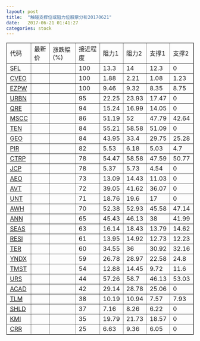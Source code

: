 ```yaml
---
layout: post
title:  "触碰支撑位或阻力位股票分析20170621"
date:   2017-06-21 01:41:27
categories: stock
---
```

<script type="text/javascript">
var stockList = []
stockList.push('gb_sfl');
stockList.push('gb_cveo');
stockList.push('gb_ezpw');
stockList.push('gb_urbn');
stockList.push('gb_qre');
stockList.push('gb_mscc');
stockList.push('gb_ten');
stockList.push('gb_geo');
stockList.push('gb_pir');
stockList.push('gb_ctrp');
stockList.push('gb_jcp');
stockList.push('gb_aeo');
stockList.push('gb_avt');
stockList.push('gb_unt');
stockList.push('gb_awh');
stockList.push('gb_ann');
stockList.push('gb_seas');
stockList.push('gb_resi');
stockList.push('gb_ter');
stockList.push('gb_yndx');
stockList.push('gb_tmst');
stockList.push('gb_urs');
stockList.push('gb_acad');
stockList.push('gb_tlm');
stockList.push('gb_shld');
stockList.push('gb_kmi');
stockList.push('gb_crr');
</script>
<table border="1">
 <tr>
 <td>代码</td>
 <td>最新价</td>
 <td>涨跌幅(%)</td>
 <td>接近程度</td>
 <td>阻力1</td>
 <td>阻力2</td>
 <td>支撑1</td>
 <td>支撑2</td>
</tr>
  <tr id="sfl" class="green">
  <td><a href="http://stock.finance.sina.com.cn/usstock/quotes/SFL.html" target="_blank">SFL</a></td><td></td><td></td><td>100</td><td>13.3</td><td>14</td><td>12.3</td><td>0</td></tr>
  <tr id="cveo" class="red">
  <td><a href="http://stock.finance.sina.com.cn/usstock/quotes/CVEO.html" target="_blank">CVEO</a></td><td></td><td></td><td>100</td><td>1.88</td><td>2.21</td><td>1.08</td><td>1.23</td></tr>
  <tr id="ezpw" class="green">
  <td><a href="http://stock.finance.sina.com.cn/usstock/quotes/EZPW.html" target="_blank">EZPW</a></td><td></td><td></td><td>100</td><td>9.46</td><td>9.32</td><td>8.35</td><td>8.75</td></tr>
  <tr id="urbn" class="green">
  <td><a href="http://stock.finance.sina.com.cn/usstock/quotes/URBN.html" target="_blank">URBN</a></td><td></td><td></td><td>95</td><td>22.25</td><td>23.93</td><td>17.47</td><td>0</td></tr>
  <tr id="qre" class="red">
  <td><a href="http://stock.finance.sina.com.cn/usstock/quotes/QRE.html" target="_blank">QRE</a></td><td></td><td></td><td>94</td><td>15.24</td><td>16.99</td><td>14.05</td><td>0</td></tr>
  <tr id="mscc" class="green">
  <td><a href="http://stock.finance.sina.com.cn/usstock/quotes/MSCC.html" target="_blank">MSCC</a></td><td></td><td></td><td>86</td><td>51.19</td><td>52</td><td>47.79</td><td>42.64</td></tr>
  <tr id="ten" class="red">
  <td><a href="http://stock.finance.sina.com.cn/usstock/quotes/TEN.html" target="_blank">TEN</a></td><td></td><td></td><td>84</td><td>55.21</td><td>58.58</td><td>51.09</td><td>0</td></tr>
  <tr id="geo" class="green">
  <td><a href="http://stock.finance.sina.com.cn/usstock/quotes/GEO.html" target="_blank">GEO</a></td><td></td><td></td><td>84</td><td>43.95</td><td>33.4</td><td>29.75</td><td>25.28</td></tr>
  <tr id="pir" class="red">
  <td><a href="http://stock.finance.sina.com.cn/usstock/quotes/PIR.html" target="_blank">PIR</a></td><td></td><td></td><td>82</td><td>5.53</td><td>6.18</td><td>5.03</td><td>4.7</td></tr>
  <tr id="ctrp" class="red">
  <td><a href="http://stock.finance.sina.com.cn/usstock/quotes/CTRP.html" target="_blank">CTRP</a></td><td></td><td></td><td>78</td><td>54.47</td><td>58.58</td><td>47.59</td><td>50.77</td></tr>
  <tr id="jcp" class="green">
  <td><a href="http://stock.finance.sina.com.cn/usstock/quotes/JCP.html" target="_blank">JCP</a></td><td></td><td></td><td>78</td><td>5.37</td><td>5.73</td><td>4.54</td><td>0</td></tr>
  <tr id="aeo" class="green">
  <td><a href="http://stock.finance.sina.com.cn/usstock/quotes/AEO.html" target="_blank">AEO</a></td><td></td><td></td><td>73</td><td>13.09</td><td>14.43</td><td>11.03</td><td>0</td></tr>
  <tr id="avt" class="red">
  <td><a href="http://stock.finance.sina.com.cn/usstock/quotes/AVT.html" target="_blank">AVT</a></td><td></td><td></td><td>72</td><td>39.05</td><td>41.62</td><td>36.07</td><td>0</td></tr>
  <tr id="unt" class="green">
  <td><a href="http://stock.finance.sina.com.cn/usstock/quotes/UNT.html" target="_blank">UNT</a></td><td></td><td></td><td>71</td><td>18.76</td><td>19.6</td><td>17</td><td>0</td></tr>
  <tr id="awh" class="red">
  <td><a href="http://stock.finance.sina.com.cn/usstock/quotes/AWH.html" target="_blank">AWH</a></td><td></td><td></td><td>70</td><td>52.38</td><td>52.93</td><td>45.58</td><td>47.14</td></tr>
  <tr id="ann" class="red">
  <td><a href="http://stock.finance.sina.com.cn/usstock/quotes/ANN.html" target="_blank">ANN</a></td><td></td><td></td><td>65</td><td>45.43</td><td>46.13</td><td>38</td><td>41.99</td></tr>
  <tr id="seas" class="red">
  <td><a href="http://stock.finance.sina.com.cn/usstock/quotes/SEAS.html" target="_blank">SEAS</a></td><td></td><td></td><td>63</td><td>16.14</td><td>18.43</td><td>13.79</td><td>14.62</td></tr>
  <tr id="resi" class="green">
  <td><a href="http://stock.finance.sina.com.cn/usstock/quotes/RESI.html" target="_blank">RESI</a></td><td></td><td></td><td>61</td><td>13.95</td><td>14.92</td><td>12.73</td><td>12.23</td></tr>
  <tr id="ter" class="green">
  <td><a href="http://stock.finance.sina.com.cn/usstock/quotes/TER.html" target="_blank">TER</a></td><td></td><td></td><td>60</td><td>34.55</td><td>36</td><td>30.92</td><td>32.16</td></tr>
  <tr id="yndx" class="red">
  <td><a href="http://stock.finance.sina.com.cn/usstock/quotes/YNDX.html" target="_blank">YNDX</a></td><td></td><td></td><td>59</td><td>26.78</td><td>28.97</td><td>22.58</td><td>24.8</td></tr>
  <tr id="tmst" class="red">
  <td><a href="http://stock.finance.sina.com.cn/usstock/quotes/TMST.html" target="_blank">TMST</a></td><td></td><td></td><td>54</td><td>12.88</td><td>14.45</td><td>9.72</td><td>11.6</td></tr>
  <tr id="urs" class="green">
  <td><a href="http://stock.finance.sina.com.cn/usstock/quotes/URS.html" target="_blank">URS</a></td><td></td><td></td><td>44</td><td>57.26</td><td>58.7</td><td>46.13</td><td>53.03</td></tr>
  <tr id="acad" class="red">
  <td><a href="http://stock.finance.sina.com.cn/usstock/quotes/ACAD.html" target="_blank">ACAD</a></td><td></td><td></td><td>42</td><td>29.14</td><td>28.78</td><td>25.06</td><td>0</td></tr>
  <tr id="tlm" class="green">
  <td><a href="http://stock.finance.sina.com.cn/usstock/quotes/TLM.html" target="_blank">TLM</a></td><td></td><td></td><td>38</td><td>10.19</td><td>10.94</td><td>7.57</td><td>7.93</td></tr>
  <tr id="shld" class="green">
  <td><a href="http://stock.finance.sina.com.cn/usstock/quotes/SHLD.html" target="_blank">SHLD</a></td><td></td><td></td><td>37</td><td>7.16</td><td>8.26</td><td>6.22</td><td>0</td></tr>
  <tr id="kmi" class="green">
  <td><a href="http://stock.finance.sina.com.cn/usstock/quotes/KMI.html" target="_blank">KMI</a></td><td></td><td></td><td>35</td><td>19.79</td><td>21.73</td><td>18.57</td><td>0</td></tr>
  <tr id="crr" class="red">
  <td><a href="http://stock.finance.sina.com.cn/usstock/quotes/CRR.html" target="_blank">CRR</a></td><td></td><td></td><td>25</td><td>6.63</td><td>9.36</td><td>6.05</td><td>0</td></tr>
</table>
